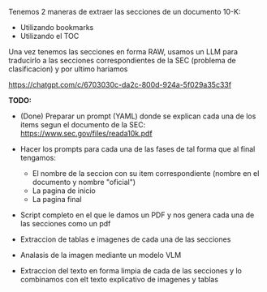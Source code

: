 Tenemos 2 maneras de extraer las secciones de un documento 10-K:
* Utilizando bookmarks
* Utilizando el TOC


Una vez tenemos las secciones en forma RAW, usamos un LLM para traducirlo a 
las secciones correspondientes de la SEC (problema de clasificacion) y por ultimo hariamos 

https://chatgpt.com/c/6703030c-da2c-800d-924a-5f029a35c33f

**TODO:**

* (Done) Preparar un prompt (YAML) donde se explican cada una de los items segun el documento de la SEC:
https://www.sec.gov/files/reada10k.pdf

* Hacer los prompts para cada una de las fases de tal forma que al final tengamos:
  * El nombre de la seccion con su item correspondiente (nombre en el documento y nombre "oficial")
  * La pagina de inicio
  * La pagina final

* Script completo en el que le damos un PDF y nos genera cada una de las secciones como un pdf

* Extraccion de tablas e imagenes de cada una de las secciones
* Analasis de la imagen mediante un modelo VLM
* Extraccion del texto en forma limpia de cada de las secciones y lo combinamos con elt texto explicativo de imagenes y tablas